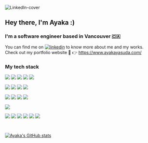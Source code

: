 ![LinkedIn-cover](https://user-images.githubusercontent.com/60804249/178135673-74c83548-1d1a-4f9f-a7cd-42ee341bd3e4.png)

## Hey there, I'm Ayaka :)

### I'm a software engineer based in Vancouver 🇨🇦

You can find me on <a href="https://www.linkedin.com/in/ayaka-yasuda-7ab597197">![linkedin](https://user-images.githubusercontent.com/37020406/117369945-8117dd00-ae7a-11eb-89b3-1b5d859eb4f8.png)</a> to know more about me and my works.  
Check out my portfolio website 🙈 👉 https://www.ayakayasuda.com/


### My tech stack

![](https://img.shields.io/badge/Language-JavaScript-informational?style=flat&logo=javascript&logoColor=white&color=f1c0e8)
![](https://img.shields.io/badge/Language-TypeScript-informational?style=flat&logo=typescript&logoColor=white&color=f1c0e8)
![](https://img.shields.io/badge/Language-Node.js-informational?style=flat&logo=node.js&logoColor=white&color=f1c0e8)
![](https://img.shields.io/badge/Language-HTML-informational?style=flat&logo=html5&logoColor=white&color=f1c0e8)
![](https://img.shields.io/badge/Language-CSS-informational?style=flat&logo=css3&logoColor=white&color=f1c0e8)

![](https://img.shields.io/badge/Framework-React-informational?style=flat&logo=react&logoColor=white&color=ffcfd2)
![](https://img.shields.io/badge/Library-Redux-informational?style=flat&logo=redux&logoColor=white&color=ffcfd2)
![](https://img.shields.io/badge/Library-Next.js-informational?style=flat&logo=next.js&logoColor=white&color=ffcfd2)
![](https://img.shields.io/badge/Framework-Express-informational?style=flat&logo=express&logoColor=white&color=ffcfd2)

![](https://img.shields.io/badge/Database-MySQL-informational?style=flat&logo=mysql&logoColor=white&color=98f5e1)
![](https://img.shields.io/badge/Database-PostgreSQL-informational?style=flat&logo=postgresql&logoColor=white&color=98f5e1)
![](https://img.shields.io/badge/Database-AmazonDynamoDB-informational?style=flat&logo=amazon-dynamodb&logoColor=white&color=98f5e1)
![](https://img.shields.io/badge/Database-MongoDB-informational?style=flat&logo=mongodb&logoColor=white&color=98f5e1)

![](https://img.shields.io/badge/CICD-GitHubActions-informational?style=flat&logo=githubactions&logoColor=white&color=bde0fe)  

![](https://img.shields.io/badge/Other-AWS-informational?style=flat&logo=amazon-aws&logoColor=white&color=fbf8cc)
![](https://img.shields.io/badge/Other-GraphQL-informational?style=flat&logo=graphql&logoColor=white&color=fbf8cc)
![](https://img.shields.io/badge/Other-Vercel-informational?style=flat&logo=vercel&logoColor=white&color=fbf8cc)
![](https://img.shields.io/badge/Other-Heroku-informational?style=flat&logo=heroku&logoColor=white&color=fbf8cc)
![](https://img.shields.io/badge/Other-Firebase-informational?style=flat&logo=firebase&logoColor=white&color=fbf8cc)
![](https://img.shields.io/badge/Other-Swagger-informational?style=flat&logo=swagger&logoColor=white&color=fbf8cc)

<br>

[![Ayaka's GitHub stats](https://github-readme-stats.vercel.app/api?username=AyakaYasuda&theme=cobalt&show_icons=true&count_private=true)](https://github-readme-stats.vercel.app/api?username=AyakaYasuda&theme=cobalt&show_icons=true&count_private=true)
